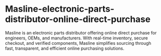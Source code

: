 # Masline-electronic-parts-distributor-online-direct-purchase
Masline is an electronic parts distributor offering online direct purchase for engineers, OEMs, and manufacturers. With real-time inventory, secure checkout, and verified components, Masline simplifies sourcing through fast, transparent, and efficient online purchasing solutions.
